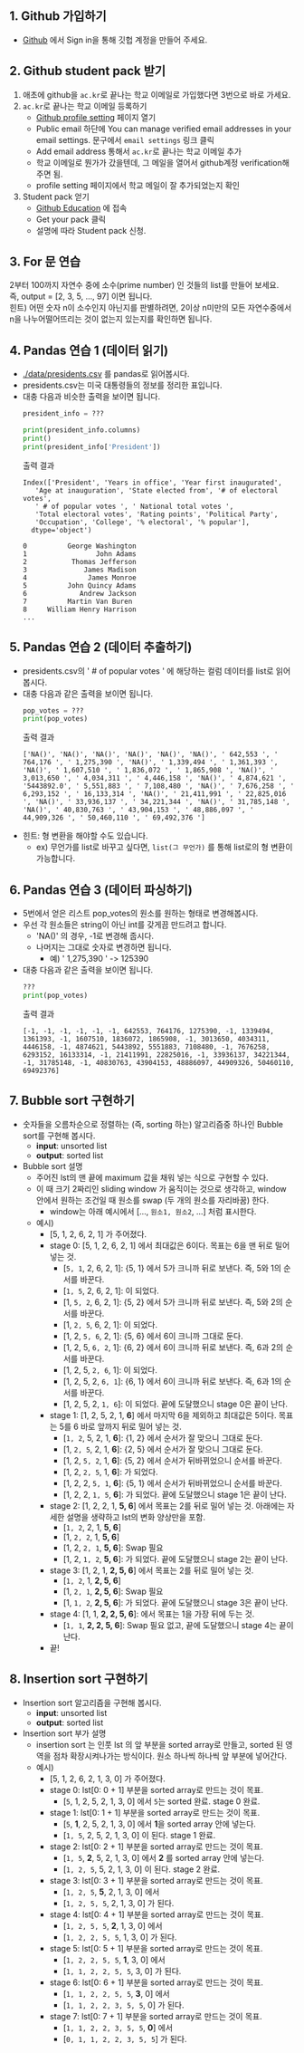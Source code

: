 ## 1. Github 가입하기
- [Github](https://github.com) 에서 Sign in을 통해 깃헙 계정을 만들어 주세요.

## 2. Github student pack 받기
1. 애초에 github을 `ac.kr`로 끝나는 학교 이메일로 가입했다면 3번으로 바로 가세요.
2. `ac.kr`로 끝나는 학교 이메일 등록하기
	- [Github profile setting](https://github.com/settings/profile) 페이지 열기
	- Public email 하단에 You can manage verified email addresses in your email settings. 문구에서 `email settings` 링크 클릭
	- Add email address 통해서 `ac.kr`로 끝나는 학교 이메일 추가
	- 학교 이메일로 뭔가가 갔을텐데, 그 메일을 열어서 github계정 verification해주면 됨.
	- profile setting 페이지에서 학교 메일이 잘 추가되었는지 확인
3. Student pack 얻기
	- [Github Education](https://education.github.com/pack) 에 접속
	- Get your pack 클릭
	- 설명에 따라 Student pack 신청.

## 3. For 문 연습
2부터 100까지 자연수 중에 소수(prime number) 인 것들의 list를 만들어 보세요.<br>
즉, output = [2, 3, 5, ..., 97] 이면 됩니다.<br>
힌트) 어떤 숫자 n이 소수인지 아닌지를 판별하려면, 2이상 n미만의 모든 자연수중에서 n을 나누어떨어뜨리는 것이 없는지 있는지를 확인하면 됩니다.

## 4. Pandas 연습 1 (데이터 읽기)
- [./data/presidents.csv](./data/presidents.csv) 를 pandas로 읽어봅시다.
- presidents.csv는 미국 대통령들의 정보를 정리한 표입니다.
- 대충 다음과 비슷한 출력을 보이면 됩니다.
    ```python
    president_info = ???

    print(president_info.columns)
    print()
    print(president_info['President'])
    ```
    출력 결과
    ```
    Index(['President', 'Years in office', 'Year first inaugurated',
       'Age at inauguration', 'State elected from', '# of electoral votes',
       ' # of popular votes ', ' National total votes ',
       'Total electoral votes', 'Rating points', 'Political Party',
       'Occupation', 'College', '% electoral', '% popular'],
      dtype='object')

    0          George Washington
    1                 John Adams
    2           Thomas Jefferson
    3              James Madison
    4               James Monroe
    5          John Quincy Adams
    6             Andrew Jackson
    7          Martin Van Buren
    8     William Henry Harrison
    ...
    ```

## 5. Pandas 연습 2 (데이터 추출하기)
- presidents.csv의 ' # of popular votes ' 에 해당하는 컬럼 데이터를 list로 읽어봅시다.
- 대충 다음과 같은 출력을 보이면 됩니다.
    ```python
    pop_votes = ???
    print(pop_votes)
    ```
    출력 결과
    ```
    ['NA()', 'NA()', 'NA()', 'NA()', 'NA()', 'NA()', ' 642,553 ', ' 764,176 ', ' 1,275,390 ', 'NA()', ' 1,339,494 ', ' 1,361,393 ', 'NA()', ' 1,607,510 ', ' 1,836,072 ', ' 1,865,908 ', 'NA()', ' 3,013,650 ', ' 4,034,311 ', ' 4,446,158 ', 'NA()', ' 4,874,621 ', '5443892.0', ' 5,551,883 ', ' 7,108,480 ', 'NA()', ' 7,676,258 ', ' 6,293,152 ', ' 16,133,314 ', 'NA()', ' 21,411,991 ', ' 22,825,016 ', 'NA()', ' 33,936,137 ', ' 34,221,344 ', 'NA()', ' 31,785,148 ', 'NA()', ' 40,830,763 ', ' 43,904,153 ', ' 48,886,097 ', ' 44,909,326 ', ' 50,460,110 ', ' 69,492,376 ']
    ```
- 힌트: 형 변환을 해야할 수도 있습니다. 
    - ex) 무언가를 list로 바꾸고 싶다면, `list(그 무언가)` 를 통해 list로의 형 변환이 가능합니다.

## 6. Pandas 연습 3 (데이터 파싱하기)
- 5번에서 얻은 리스트 pop_votes의 원소를 원하는 형태로 변경해봅시다.
- 우선 각 원소들은 string이 아닌 int를 갖게끔 만드려고 합니다.
    - 'NA()' 의 경우, -1로 변경해 줍시다.
    - 나머지는 그대로 숫자로 변경하면 됩니다.
        - 예) ' 1,275,390 ' -> 125390
- 대충 다음과 같은 출력을 보이면 됩니다.
    ```python
    ???
    print(pop_votes)
    ```
    출력 결과
    ```
    [-1, -1, -1, -1, -1, -1, 642553, 764176, 1275390, -1, 1339494, 1361393, -1, 1607510, 1836072, 1865908, -1, 3013650, 4034311, 4446158, -1, 4874621, 5443892, 5551883, 7108480, -1, 7676258, 6293152, 16133314, -1, 21411991, 22825016, -1, 33936137, 34221344, -1, 31785148, -1, 40830763, 43904153, 48886097, 44909326, 50460110, 69492376]
    ```

## 7. Bubble sort 구현하기
- 숫자들을 오름차순으로 정렬하는 (즉, sorting 하는) 알고리즘중 하나인 Bubble sort를 구현해 봅시다.
	- **input**: unsorted list
	- **output**: sorted list
- Bubble sort 설명
    - 주어진 lst의 맨 끝에 maximum 값을 채워 넣는 식으로 구현할 수 있다.
    - 이 때 크기 2짜리인 sliding window 가 움직이는 것으로 생각하고, window 안에서 원하는 조건일 때 원소를 swap (두 개의 원소를 자리바꿈) 한다.
        - window는 아래 예시에서 [..., ```원소1, 원소2```, ...] 처럼 표시한다.
    - 예시) 
        + [5, 1, 2, 6, 2, 1] 가 주어졌다. 
        + stage 0: [5, 1, 2, 6, 2, 1] 에서 최대값은 6이다. 목표는 6을 맨 뒤로 밀어 넣는 것.
            * [```5, 1```, 2, 6, 2, 1]: {5, 1} 에서 5가 크니까 뒤로 보낸다. 즉, 5와 1의 순서를 바꾼다.
            * [```1, 5```, 2, 6, 2, 1]: 이 되었다.
            * [1, ```5, 2```, 6, 2, 1]: {5, 2} 에서 5가 크니까 뒤로 보낸다. 즉, 5와 2의 순서를 바꾼다.
            * [1, ```2, 5```, 6, 2, 1]: 이 되었다.
            * [1, 2, ```5, 6```, 2, 1]: {5, 6} 에서 6이 크니까 그대로 둔다.
            * [1, 2, 5, ```6, 2```, 1]: {6, 2} 에서 6이 크니까 뒤로 보낸다. 즉, 6과 2의 순서를 바꾼다.
            * [1, 2, 5, ```2, 6```, 1]: 이 되었다.
            * [1, 2, 5, 2, ```6, 1```]: {6, 1} 에서 6이 크니까 뒤로 보낸다. 즉, 6과 1의 순서를 바꾼다.
            * [1, 2, 5, 2, ```1, 6```]: 이 되었다. 끝에 도달했으니 stage 0은 끝이 난다.
        + stage 1: [1, 2, 5, 2, 1, **6**] 에서 마지막 6을 제외하고 최대값은 5이다. 목표는 5를 6 바로 앞까지 뒤로 밀어 넣는 것.
            * [```1, 2```, 5, 2, 1, **6**]: {1, 2} 에서 순서가 잘 맞으니 그대로 둔다.
            * [1, ```2, 5```, 2, 1, **6**]: {2, 5} 에서 순서가 잘 맞으니 그대로 둔다.
            * [1, 2, ```5, 2```, 1, **6**]: {5, 2} 에서 순서가 뒤바뀌었으니 순서를 바꾼다.
            * [1, 2, ```2, 5```, 1, **6**]: 가 되었다.
            * [1, 2, 2, ```5, 1```, **6**]: {5, 1} 에서 순서가 뒤바뀌었으니 순서를 바꾼다.
            * [1, 2, 2, ```1, 5```, **6**]: 가 되었다. 끝에 도달했으니 stage 1은 끝이 난다.
        + stage 2: [1, 2, 2, 1, **5, 6**] 에서 목표는 2를 뒤로 밀어 넣는 것. 아래에는 자세한 설명을 생략하고 lst의 변화 양상만을 포함. 
            * [```1, 2```, 2, 1, **5, 6**]
            * [1, ```2, 2```, 1, **5, 6**]
            * [1, 2, ```2, 1```, **5, 6**]: Swap 필요
            * [1, 2, ```1, 2```, **5, 6**]: 가 되었다. 끝에 도달했으니 stage 2는 끝이 난다.
        + stage 3: [1, 2, 1, **2, 5, 6**] 에서 목표는 2를 뒤로 밀어 넣는 것.
            * [```1, 2```, 1, **2, 5, 6**]
            * [1, ```2, 1```, **2, 5, 6**]: Swap 필요
            * [1, ```1, 2```, **2, 5, 6**]: 가 되었다. 끝에 도달했으니 stage 3은 끝이 난다.
        + stage 4: [1, 1, **2, 2, 5, 6**]: 에서 목표는 1을 가장 뒤에 두는 것.
            * [```1, 1```, **2, 2, 5, 6**]: Swap 필요 없고, 끝에 도달했으니 stage 4는 끝이 난다.
        + 끝!


## 8. Insertion sort 구현하기
- Insertion sort 알고리즘을 구현해 봅시다.
    - **input**: unsorted list
    - **output**: sorted list
- Insertion sort 부가 설명
    - insertion sort 는 인풋 lst 의 앞 부분을 sorted array로 만들고, sorted 된 영역을 점차 확장시켜나가는 방식이다. 원소 하나씩 하나씩 앞 부분에 넣어간다.
    - 예시) 
        + [5, 1, 2, 6, 2, 1, 3, 0] 가 주어졌다. 
        + stage 0: lst[0: 0 + 1] 부분을 sorted array로 만드는 것이 목표.
            - [```5```, 1, 2, 5, 2, 1, 3, 0] 에서 ```5```는 sorted 완료. stage 0 완료.
        + stage 1: lst[0: 1 + 1] 부분을 sorted array로 만드는 것이 목표.
            - [```5```, **1**, 2, 5, 2, 1, 3, 0] 에서 **1**을 sorted array 안에 넣는다.
            - [```1, 5```, 2, 5, 2, 1, 3, 0] 이 된다. stage 1 완료.
        + stage 2: lst[0: 2 + 1] 부분을 sorted array로 만드는 것이 목표.
            - [```1, 5```, **2**, 5, 2, 1, 3, 0] 에서 **2** 를 sorted array 안에 넣는다.
            - [```1, 2, 5```, 5, 2, 1, 3, 0] 이 된다. stage 2 완료.
        + stage 3: lst[0: 3 + 1] 부분을 sorted array로 만드는 것이 목표.
            - [```1, 2, 5```, **5**, 2, 1, 3, 0] 에서
            - [```1, 2, 5, 5```, 2, 1, 3, 0] 가 된다.
        + stage 4: lst[0: 4 + 1] 부분을 sorted array로 만드는 것이 목표.
            - [```1, 2, 5, 5```, **2**, 1, 3, 0] 에서
            - [```1, 2, 2, 5, 5```, 1, 3, 0] 가 된다.
        + stage 5: lst[0: 5 + 1] 부분을 sorted array로 만드는 것이 목표.
            - [```1, 2, 2, 5, 5```, **1**, 3, 0] 에서
            - [```1, 1, 2, 2, 5, 5```, 3, 0] 가 된다.
        + stage 6: lst[0: 6 + 1] 부분을 sorted array로 만드는 것이 목표.
            - [```1, 1, 2, 2, 5, 5```, **3**, 0] 에서
            - [```1, 1, 2, 2, 3, 5, 5```, 0] 가 된다.
        + stage 7: lst[0: 7 + 1] 부분을 sorted array로 만드는 것이 목표.
            - [```1, 1, 2, 2, 3, 5, 5```, **0**] 에서
            - [```0, 1, 1, 2, 2, 3, 5, 5```] 가 된다.
